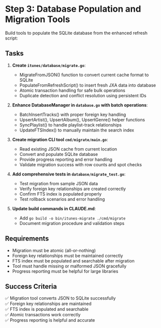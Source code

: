 # Step 3: Database Population and Migration Tools

Build tools to populate the SQLite database from the enhanced refresh script:

## Tasks

1. **Create `itunes/database/migrate.go`**:
   - MigrateFromJSON() function to convert current cache format to SQLite
   - PopulateFromRefreshScript() to insert fresh JXA data into database
   - Atomic transaction handling for safe bulk operations
   - Duplicate detection and conflict resolution using persistent IDs

2. **Enhance DatabaseManager in `database.go` with batch operations**:
   - BatchInsertTracks() with proper foreign key handling
   - UpsertArtist(), UpsertAlbum(), UpsertGenre() helper functions
   - SyncPlaylist() to handle playlist-track relationships
   - UpdateFTSIndex() to manually maintain the search index

3. **Create migration CLI tool `cmd/migrate/main.go`**:
   - Read existing JSON cache from current location
   - Convert and populate SQLite database
   - Provide progress reporting and error handling
   - Validate migration success with row counts and spot checks

4. **Add comprehensive tests in `database/migrate_test.go`**:
   - Test migration from sample JSON data
   - Verify foreign key relationships are created correctly
   - Confirm FTS index is populated properly
   - Test rollback scenarios and error handling

5. **Update build commands in CLAUDE.md**:
   - Add `go build -o bin/itunes-migrate ./cmd/migrate`
   - Document migration procedure and validation steps

## Requirements

- Migration must be atomic (all-or-nothing)
- Foreign key relationships must be maintained correctly
- FTS index must be populated and searchable after migration
- Tool must handle missing or malformed JSON gracefully
- Progress reporting must be helpful for large libraries

## Success Criteria

✅ Migration tool converts JSON to SQLite successfully  
✅ Foreign key relationships are maintained  
✅ FTS index is populated and searchable  
✅ Atomic transactions work correctly  
✅ Progress reporting is helpful and accurate